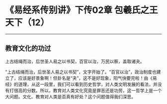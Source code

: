 # 《易经系传别讲》下传02章 包羲氏之王天下（12）

------

## 教育文化的功过

上古结绳而治，后世圣人易之以书契，百官以治，万民以察，盖取诸夬。

“上古结绳而治，后世圣人易之以书契”，文字开始了。“百官以治”，政治制度也建立了，应该是好景象啊！但卦名是“夬”，这不是好现象，阳气快要完啦！由《易经》的道理，从这一段里，我们可以看到历史哲学，对人类文明发展的看法，并没有打很高的分数。所以，教育对人类文化究竟是罪恶还是功劳，这一哲学上是一个大问题。文化、教育对人类是否真有好处？这个问题值得我们深思。